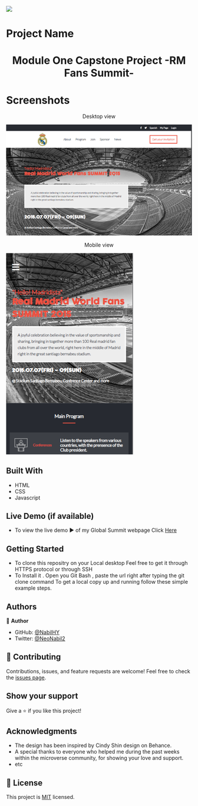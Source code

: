 ![](https://img.shields.io/badge/Microverse-blueviolet)

# Project Name

<h1 align="center"> Module One Capstone Project -RM Fans Summit-</h1>

# Screenshots
<p align="center">Desktop view</p>
<img src="./screenshots/Screenshot2022-03-10230030.png"> 


<p align="center"> Mobile view</p>
<img src="./screenshots/Screenshot2022-03-10225948.png">




## Built With

- HTML
- CSS
- Javascript

## Live Demo (if available)
- To view the live demo ▶️ of my Global Summit webpage
Click [Here](https://nabilhy.github.io/RM-global-summit/)

## Getting Started
- To clone this repositry on your Local desktop
Feel free to get it through HTTPS protocol or through SSH
- To Install it . Open you Git Bash , paste the url right after typing the git clone command
To get a local copy up and running follow these simple example steps.

## Authors

👤 **Author**
- GitHub: [@NabilHY](https://github.com/NabilHY)
- Twitter: [@NeoNabil2](https://twitter.com/NeoNabil2)

## 🤝 Contributing

Contributions, issues, and feature requests are welcome!
Feel free to check the [issues page](../../issues/).

## Show your support

Give a ⭐️ if you like this project!

## Acknowledgments

- The design has been inspired by Cindy Shin design on Behance.
- A special thanks to everyone who helped me during the past weeks within the microverse community, for showing your love and support.
- etc

## 📝 License

This project is [MIT](./MIT.md) licensed.
